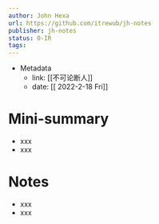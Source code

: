 ```yaml
---
author: John Hexa
url: https://github.com/itrewub/jh-notes
publisher: jh-notes
status: 0-IR
tags: 
---
```

- Metadata
	- link: [[不可论断人]]
	- date: [[ 2022-2-18 Fri]]
# Mini-summary
- xxx
- xxx
# Notes
- xxx
- xxx